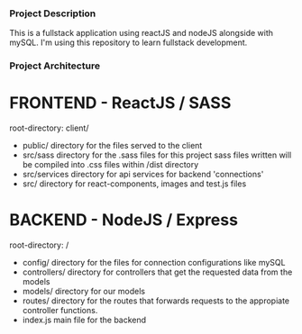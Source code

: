 ### Project Description

This is a fullstack application using reactJS and nodeJS
alongside with mySQL. I'm using this repository to learn
fullstack development.

### Project Architecture

# FRONTEND - ReactJS / SASS
root-directory: client/

- public/
    directory for the files served to the client
- src/sass
    directory for the .sass files for this project
    sass files written will be compiled into .css
    files within /dist directory
- src/services
    directory for api services for backend 'connections'
- src/
    directory for react-components, images and test.js files

# BACKEND - NodeJS / Express
root-directory: /

- config/
    directory for the files for connection configurations like mySQL
- controllers/
    directory for controllers that get 
    the requested data from the models
- models/ 
    directory for our models
- routes/
    directory for the routes that forwards
    requests to the appropiate controller functions.
- index.js
    main file for the backend